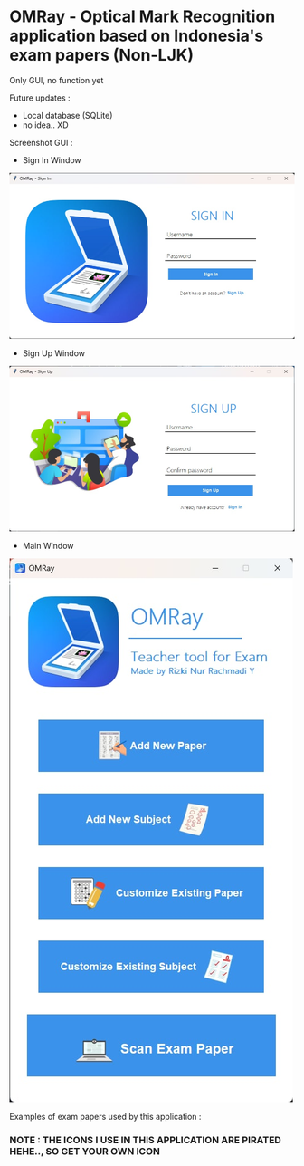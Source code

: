 # OMRay - Optical Mark Recognition application based on Indonesia's exam papers (Non-LJK)

Only GUI, no function yet

Future updates : 
- Local database (SQLite)
- no idea.. XD

Screenshot GUI :

- Sign In Window

![Sign In window](/screenshot/signin.jpg)
- Sign Up Window

![Sign Up window](/screenshot/signup.jpg)
- Main Window

![Main window](/screenshot/mainapp.jpg)

Examples of exam papers used by this application :

### NOTE : THE ICONS I USE IN THIS APPLICATION ARE PIRATED HEHE.., SO GET YOUR OWN ICON